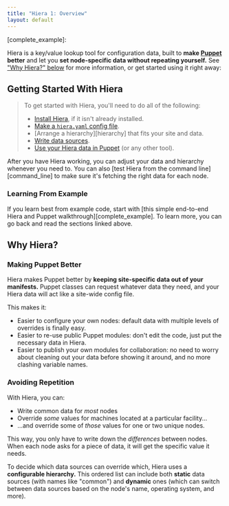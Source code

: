 ```yaml
---
title: "Hiera 1: Overview"
layout: default
---
```



[puppet]: /puppet
[config]: ./configuring.html
[install]: ./installing.html
[data_sources]: 
[hierarchy]: 
[with_puppet]: 
[command_line]: 
[complete_example]: 



Hiera is a key/value lookup tool for configuration data, built to **make [Puppet][] better** and let you **set node-specific data without repeating yourself.** See ["Why Hiera?" below](#why-hiera) for more information, or get started using it right away:

Getting Started With Hiera
-----

> To get started with Hiera, you'll need to do all of the following:
> 
> * [Install Hiera][install], if it isn't already installed.
> * [Make a `hiera.yaml` config file][config].
> * [Arrange a hierarchy][hierarchy] that fits your site and data.
> * [Write data sources][data_sources].
> * [Use your Hiera data in Puppet][with_puppet] (or any other tool).

After you have Hiera working, you can adjust your data and hierarchy whenever you need to. You can also [test Hiera from the command line][command_line] to make sure it's fetching the right data for each node. 

### Learning From Example

If you learn best from example code, start with [this simple end-to-end Hiera and Puppet walkthrough][complete_example]. To learn more, you can go back and read the sections linked above.


Why Hiera?
-----

### Making Puppet Better

Hiera makes Puppet better by **keeping site-specific data out of your manifests.** Puppet classes can request whatever data they need, and your Hiera data will act like a site-wide config file. 

This makes it:

* Easier to configure your own nodes: default data with multiple levels of overrides is finally easy.
* Easier to re-use public Puppet modules: don't edit the code, just put the necessary data in Hiera.
* Easier to publish your own modules for collaboration: no need to worry about cleaning out your data before showing it around, and no more clashing variable names.

### Avoiding Repetition

With Hiera, you can:

* Write common data for _most_ nodes
* Override _some_ values for machines located at a particular facility...
* ...and override some of _those_ values for one or two unique nodes.

This way, you only have to write down the _differences_ between nodes. When each node asks for a piece of data, it will get the specific value it needs.

To decide which data sources can override which, Hiera uses a **configurable hierarchy.** This ordered list can include both **static** data sources (with names like "common") and **dynamic** ones (which can switch between data sources based on the node's name, operating system, and more).

